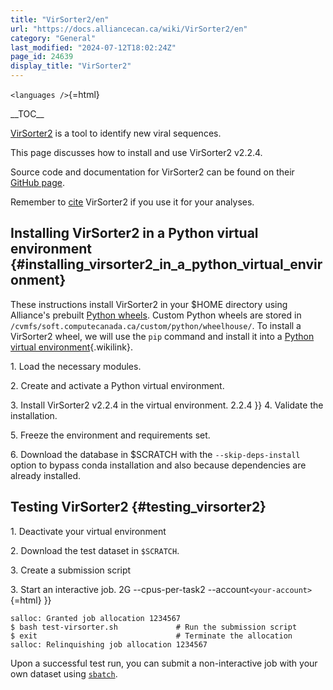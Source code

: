 ```yaml
---
title: "VirSorter2/en"
url: "https://docs.alliancecan.ca/wiki/VirSorter2/en"
category: "General"
last_modified: "2024-07-12T18:02:24Z"
page_id: 24639
display_title: "VirSorter2"
---
```


`<languages />`{=html}

\_\_TOC\_\_

[VirSorter2](https://microbiomejournal.biomedcentral.com/articles/10.1186/s40168-020-00990-y) is a tool to identify new viral sequences.

This page discusses how to install and use VirSorter2 v2.2.4.

Source code and documentation for VirSorter2 can be found on their [GitHub page](https://github.com/jiarong/VirSorter2).

Remember to [cite](https://microbiomejournal.biomedcentral.com/articles/10.1186/s40168-020-00990-y#citeas) VirSorter2 if you use it for your analyses.

## Installing VirSorter2 in a Python virtual environment {#installing_virsorter2_in_a_python_virtual_environment}

These instructions install VirSorter2 in your \$HOME directory using Alliance\'s prebuilt [Python wheels](http://pythonwheels.com/). Custom Python wheels are stored in `/cvmfs/soft.computecanada.ca/custom/python/wheelhouse/`. To install a VirSorter2 wheel, we will use the `pip` command and install it into a [ Python virtual environment](https://docs.alliancecan.ca/Python#Creating_and_using_a_virtual_environment " Python virtual environment"){.wikilink}.

1\. Load the necessary modules.

2\. Create and activate a Python virtual environment.

3\. Install VirSorter2 v2.2.4 in the virtual environment. 2.2.4 }} 4. Validate the installation.

5\. Freeze the environment and requirements set.

6\. Download the database in \$SCRATCH with the `--skip-deps-install` option to bypass conda installation and also because dependencies are already installed.

## Testing VirSorter2 {#testing_virsorter2}

1\. Deactivate your virtual environment

2\. Download the test dataset in `$SCRATCH`.

3\. Create a submission script

3\. Start an interactive job. 2G \--cpus-per-task2 \--account`<your-account>`{=html} }}

`salloc: Granted job allocation 1234567`\
`$ bash test-virsorter.sh             # Run the submission script`\
`$ exit                               # Terminate the allocation`\
`salloc: Relinquishing job allocation 1234567`

Upon a successful test run, you can submit a non-interactive job with your own dataset using [`sbatch`](https://docs.alliancecan.ca/wiki/Running_jobs#Use_sbatch_to_submit_jobs).
